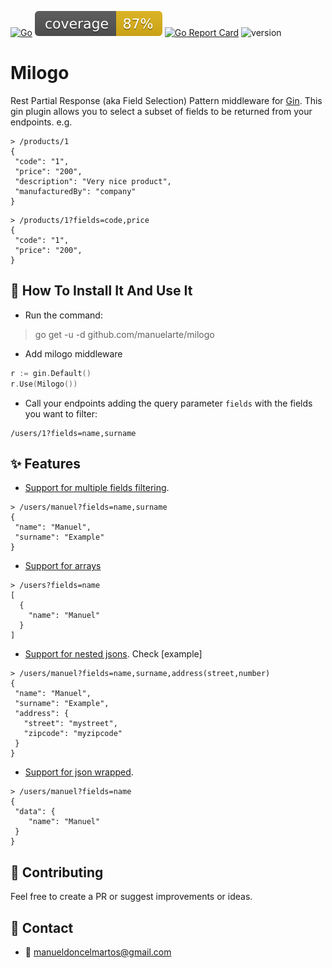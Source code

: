 [![Go](https://github.com/manuelarte/milogo/actions/workflows/go.yml/badge.svg)](https://github.com/manuelarte/milogo/actions/workflows/go.yml)
![coverage](https://raw.githubusercontent.com/manuelarte/milogo/badges/.badges/main/coverage.svg)
[![Go Report Card](https://goreportcard.com/badge/github.com/manuelarte/milogo)](https://goreportcard.com/report/github.com/manuelarte/milogo)
![version](https://img.shields.io/github/v/release/manuelarte/milogo)
# Milogo
Rest Partial Response (aka Field Selection) Pattern middleware for [Gin](https://gin-gonic.com/). This gin plugin allows you to select a subset of fields to be returned from your endpoints.
e.g.
```
> /products/1
{
 "code": "1",
 "price": "200",
 "description": "Very nice product",
 "manufacturedBy": "company"
}
```
```
> /products/1?fields=code,price
{
 "code": "1",
 "price": "200",
}
```

## 📝 How To Install It And Use It

- Run the command:

> go get -u -d github.com/manuelarte/milogo

- Add milogo middleware
```go
r := gin.Default()
r.Use(Milogo())
```

- Call your endpoints adding the query parameter `fields` with the fields you want to filter:
```
/users/1?fields=name,surname
```

## ✨ Features

- [Support for multiple fields filtering](./examples/simple). 

```
> /users/manuel?fields=name,surname
{
 "name": "Manuel",
 "surname": "Example"
}
```

- [Support for arrays](./examples/simple-array)

```
> /users?fields=name
[
  {
    "name": "Manuel"
  }
]
```

- [Support for nested jsons](./examples/nested). Check [example]

```
> /users/manuel?fields=name,surname,address(street,number)
{
 "name": "Manuel",
 "surname": "Example",
 "address": {
   "street": "mystreet",
   "zipcode": "myzipcode"
 }
}
```

- [Support for json wrapped](./examples/wrapped). 
```
> /users/manuel?fields=name
{
 "data": {
    "name": "Manuel"
 }
}
```

## 🤝 Contributing

Feel free to create a PR or suggest improvements or ideas.

## 🔗 Contact

- 📧 manueldoncelmartos@gmail.com
